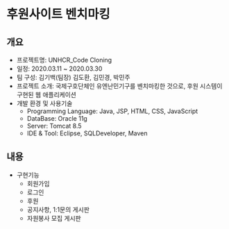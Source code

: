 # 후원사이트 벤치마킹

## 개요
* 프로젝트명: UNHCR_Code Cloning
* 일정: 2020.03.11 ~ 2020.03.30
* 팀 구성: 김기백(팀장) 김도환, 김민경, 박민주
* 프로젝트 소개: 국제구호단체인 유엔난민기구를 벤치마킹한 것으로, 후원 시스템이 구현된 웹 애플리케이션 
* 개발 환경 및 사용기술
  - Programming Language: Java, JSP, HTML, CSS, JavaScript
  - DataBase: Oracle 11g
  - Server: Tomcat 8.5
  - IDE & Tool: Eclipse, SQLDeveloper, Maven
## 내용
* 구현기능
  - 회원가입
  - 로그인
  - 후원
  - 공지사항, 1:1문의 게시판
  - 자원봉사 모집 게시판 

